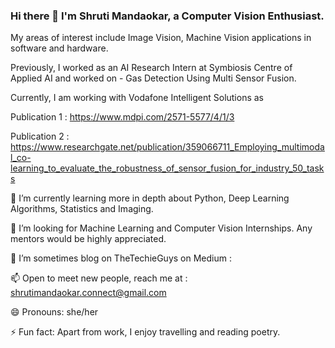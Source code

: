 ### Hi there 👋 I'm Shruti Mandaokar, a Computer Vision Enthusiast.
My areas of interest include Image Vision, Machine Vision applications in software and hardware.

Previously, I worked as an AI Research Intern at Symbiosis Centre of Applied AI
and worked on - Gas Detection Using Multi Sensor Fusion.

Currently, I am working with Vodafone Intelligent Solutions as 

Publication 1 : https://www.mdpi.com/2571-5577/4/1/3

Publication 2 : https://www.researchgate.net/publication/359066711_Employing_multimodal_co-learning_to_evaluate_the_robustness_of_sensor_fusion_for_industry_50_tasks

🌱 I’m currently learning more in depth about Python, Deep Learning Algorithms, Statistics and Imaging.

🤔 I’m looking for Machine Learning and Computer Vision Internships. Any mentors would be highly appreciated.

🔭 I’m sometimes blog on TheTechieGuys on Medium :

📫 Open to meet new people, reach me at : shrutimandaokar.connect@gmail.com

😄 Pronouns: she/her

⚡ Fun fact: Apart from work, I enjoy travelling and reading poetry.
